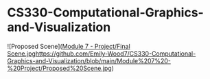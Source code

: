 # CS330-Computational-Graphics-and-Visualization

![Proposed Scene]([Module 7 - Project/Final Scene.jpg](https://github.com/Emily-Wood7/CS330-Computational-Graphics-and-Visualization/blob/main/Module%207%20-%20Project/Proposed%20Scene.jpg)https://github.com/Emily-Wood7/CS330-Computational-Graphics-and-Visualization/blob/main/Module%207%20-%20Project/Proposed%20Scene.jpg)

